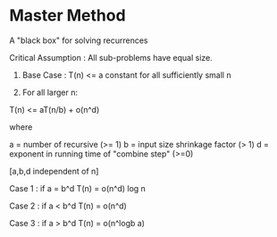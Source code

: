 
# Master Method

A "black box" for solving recurrences

Critical Assumption : All sub-problems have equal size.

1. Base Case : T(n) <= a constant for all sufficiently small n

2. For all larger n:

T(n) <= aT(n/b) + o(n^d)

where

a = number of recursive (>= 1)
b = input size shrinkage factor (> 1)
d = exponent in running time of "combine step" (>=0)

[a,b,d independent of n]


Case 1 : if a = b^d  T(n) = o(n^d) log n

Case 2 : if a < b^d  T(n) = o(n^d)

Case 3 : if a > b^d  T(n) = o(n^logb a)